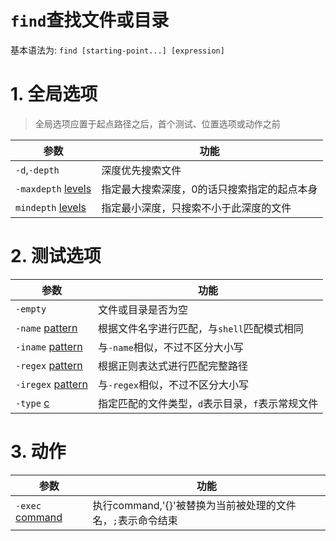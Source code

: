 # `find`查找文件或目录

[//]: # (UTF-8)

基本语法为: `find [starting-point...] [expression]`

# 1. 全局选项

> 全局选项应置于起点路径之后，首个测试、位置选项或动作之前

| 参数                        | 功能                     |
|---------------------------|------------------------|
| `-d`,`-depth`             | 深度优先搜索文件               |
| `-maxdepth` <u>levels</u> | 指定最大搜索深度，0的话只搜索指定的起点本身 |
| `mindepth` <u>levels</u>  | 指定最小深度，只搜索不小于此深度的文件    |

# 2. 测试选项

| 参数                       | 功能                          |
|--------------------------|-----------------------------|
| `-empty`                 | 文件或目录是否为空                   |
| `-name` <u>pattern</u>   | 根据文件名字进行匹配，与`shell`匹配模式相同   |
| `-iname` <u>pattern</u>  | 与`-name`相似，不过不区分大小写         |
| `-regex` <u>pattern</u>  | 根据正则表达式进行匹配完整路径             |
| `-iregex` <u>pattern</u> | 与`-regex`相似，不过不区分大小写        |
| `-type` <u>c</u>         | 指定匹配的文件类型，`d`表示目录，`f`表示常规文件 |

# 3. 动作

| 参数                     | 功能                                    |
|------------------------|---------------------------------------|
| `-exec` <u>command</u> | 执行command,'{}'被替换为当前被处理的文件名，`;`表示命令结束 |
